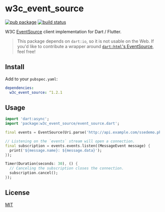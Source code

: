 # w3c_event_source

[![pub package][0]][1]
[![build status][2]][3]

[0]: https://img.shields.io/pub/v/w3c_event_source.svg?style=flat-square
[1]: https://pub.dartlang.org/packages/w3c_event_source
[2]: https://img.shields.io/travis/com/goto-bus-stop/dart-event-source/default.svg?style=flat-square
[3]: https://travis-ci.com/goto-bus-stop/dart-event-source

W3C [EventSource][] client implementation for Dart / Flutter.

> This package depends on `dart:io`, so it is not usable on the Web.
> If you'd like to contribute a wrapper around [`dart:html`'s EventSource](https://api.dartlang.org/stable/2.0.0/dart-html/EventSource-class.html), feel free!

## Install

Add to your `pubspec.yaml`:

```yaml
dependencies:
  w3c_event_source: ^1.2.1
```

## Usage

```dart
import 'dart:async';
import 'package:w3c_event_source/event_source.dart';

final events = EventSource(Uri.parse('http://api.example.com/ssedemo.php'));

// Listening on the `events` stream will open a connection.
final subscription = events.events.listen((MessageEvent message) {
  print('${message.name}: ${message.data}');
});

Timer(Duration(seconds: 30), () {
  // Canceling the subscription closes the connection.
  subscription.cancel();
});
```

## License

[MIT](./LICENSE)

[EventSource]: https://developer.mozilla.org/en-US/docs/Web/API/EventSource
